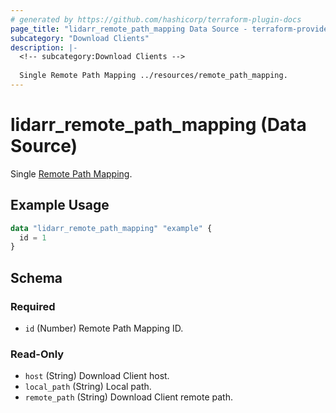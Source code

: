 ```yaml
---
# generated by https://github.com/hashicorp/terraform-plugin-docs
page_title: "lidarr_remote_path_mapping Data Source - terraform-provider-lidarr"
subcategory: "Download Clients"
description: |-
  <!-- subcategory:Download Clients -->
  
  Single Remote Path Mapping ../resources/remote_path_mapping.
---
```


# lidarr_remote_path_mapping (Data Source)

<!-- subcategory:Download Clients -->
Single [Remote Path Mapping](../resources/remote_path_mapping).

## Example Usage

```terraform
data "lidarr_remote_path_mapping" "example" {
  id = 1
}
```

<!-- schema generated by tfplugindocs -->
## Schema

### Required

- `id` (Number) Remote Path Mapping ID.

### Read-Only

- `host` (String) Download Client host.
- `local_path` (String) Local path.
- `remote_path` (String) Download Client remote path.


